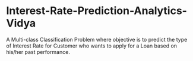 # Interest-Rate-Prediction-Analytics-Vidya
A Multi-class Classification Problem where objective is to predict the type of Interest Rate for Customer who wants to apply for a Loan based on his/her past performance.
